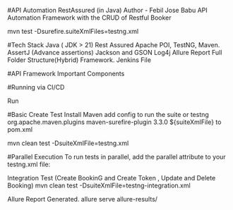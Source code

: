 #API Automation RestAssured (in Java)
Author - Febil Jose Babu
API Automation Framework with the CRUD of Restful Booker

mvn test -Dsurefire.suiteXmlFiles=testng.xml


#Tech Stack
Java ( JDK > 21)
Rest Assured
Apache POI, TestNG, Maven.
AssertJ (Advance assertions)
Jackson and GSON
Log4j
Allure Report
Full Folder Structure(Hybrid) Framework.
Jenkins File

#API Framework Important Components

#Running via CI/CD

Run

#Basic Create Test
Install Maven
add config to run the suite or testng
    <plugins>
      <plugin>
        <groupId>org.apache.maven.plugins</groupId>
        <artifactId>maven-surefire-plugin</artifactId>
        <version>3.3.0</version>
        <configuration>
          <suiteXmlFiles>
            <suiteXmlFile>${suiteXmlFile}</suiteXmlFile>
          </suiteXmlFiles>
        </configuration>
      </plugin>
    </plugins>
  </build>
to pom.xml

mvn clean test -DsuiteXmlFile=testng.xml 

#Parallel Execution
To run tests in parallel, add the parallel attribute to your testng.xml file:

<suite name="All Test Suite" parallel="methods" thread-count="2">

Integration Test (Create BookinG and Create Token , Update and Delete Booking)
 mvn clean test -DsuiteXmlFile=testng-integration.xml

Allure Report Generated.
allure serve allure-results/
